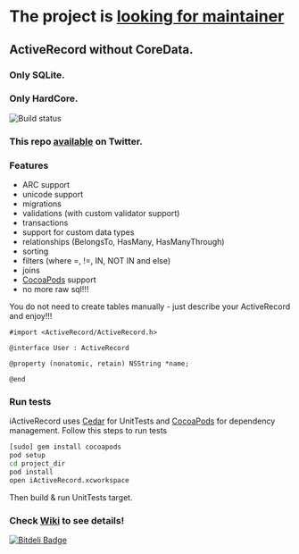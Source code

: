 # The project is [looking for maintainer](https://github.com/AlexDenisov/iActiveRecord/issues/88)

## ActiveRecord without CoreData.
### Only SQLite.
### Only HardCore.

![Build status](https://travis-ci.org/AlexDenisov/iActiveRecord.png)

### This repo [available](https://twitter.com/#!/iactiverecord) on Twitter.
    
### Features

- ARC support
- unicode support
- migrations
- validations (with custom validator support)
- transactions
- support for custom data types
- relationships (BelongsTo, HasMany, HasManyThrough)
- sorting
- filters (where =, !=, IN, NOT IN and else)
- joins
- [CocoaPods](http://cocoapods.org/) support
- no more raw sql!!!

You do not need to create tables manually - just describe your ActiveRecord and enjoy!!!

    #import <ActiveRecord/ActiveRecord.h>

    @interface User : ActiveRecord

    @property (nonatomic, retain) NSString *name;

    @end

### Run tests

iActiveRecord uses [Cedar](https://github.com/pivotal/cedar) for UnitTests and [CocoaPods](https://github.com/CocoaPods/CocoaPods) for dependency management.
Follow this steps to run tests

```bash
[sudo] gem install cocoapods
pod setup
cd project_dir
pod install
open iActiveRecord.xcworkspace
```

Then build & run UnitTests target.

### Check [Wiki](https://github.com/AlexDenisov/iActiveRecord/wiki) to see details!


[![Bitdeli Badge](https://d2weczhvl823v0.cloudfront.net/AlexDenisov/iactiverecord/trend.png)](https://bitdeli.com/free "Bitdeli Badge")

